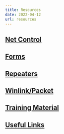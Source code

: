 ```yaml
---
title: Resources
date: 2022-04-12
url: resources
---
```


## [Net Control](/pages/resources_nc.md)

## [Forms](/pages/resources_forms.md)

## [Repeaters](/pages/resources_rptrs.md)

## [Winlink/Packet](/pages/resources_winlink.md)

## [Training Material](/pages/resources_training.md)

## [Useful Links](/pages/resources_useful.md)
